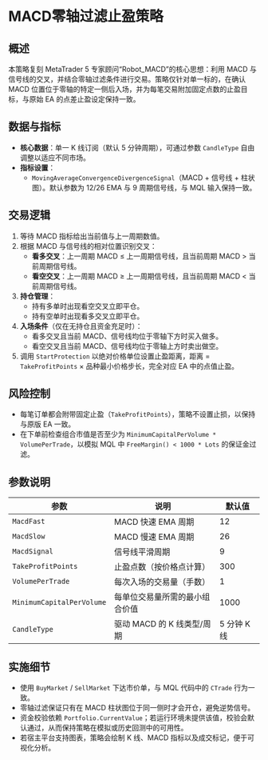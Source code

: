 # MACD零轴过滤止盈策略

## 概述
本策略复刻 MetaTrader 5 专家顾问“Robot_MACD”的核心思想：利用 MACD 与信号线的交叉，并结合零轴过滤条件进行交易。策略仅针对单一标的，在确认 MACD 位置位于零轴的特定一侧后入场，并为每笔交易附加固定点数的止盈目标，与原始 EA 的点差止盈设定保持一致。

## 数据与指标
- **核心数据**：单一 K 线订阅（默认 5 分钟周期），可通过参数 `CandleType` 自由调整以适应不同市场。
- **指标设置**：
  - `MovingAverageConvergenceDivergenceSignal`（MACD + 信号线 + 柱状图）。默认参数为 12/26 EMA 与 9 周期信号线，与 MQL 输入保持一致。

## 交易逻辑
1. 等待 MACD 指标给出当前值与上一周期数值。
2. 根据 MACD 与信号线的相对位置识别交叉：
   - **看多交叉**：上一周期 MACD ≤ 上一周期信号线，且当前周期 MACD > 当前周期信号线。
   - **看空交叉**：上一周期 MACD ≥ 上一周期信号线，且当前周期 MACD < 当前周期信号线。
3. **持仓管理**：
   - 持有多单时出现看空交叉立即平仓。
   - 持有空单时出现看多交叉立即平仓。
4. **入场条件**（仅在无持仓且资金充足时）：
   - 看多交叉且当前 MACD、信号线均位于零轴下方时买入做多。
   - 看空交叉且当前 MACD、信号线均位于零轴上方时卖出做空。
5. 调用 `StartProtection` 以绝对价格单位设置止盈距离，距离 = `TakeProfitPoints` × 品种最小价格步长，完全对应 EA 中的点值止盈。

## 风险控制
- 每笔订单都会附带固定止盈（`TakeProfitPoints`），策略不设置止损，以保持与原版 EA 一致。
- 在下单前检查组合市值是否至少为 `MinimumCapitalPerVolume * VolumePerTrade`，以模拟 MQL 中 `FreeMargin() < 1000 * Lots` 的保证金过滤。

## 参数说明
| 参数 | 说明 | 默认值 |
|------|------|--------|
| `MacdFast` | MACD 快速 EMA 周期 | 12 |
| `MacdSlow` | MACD 慢速 EMA 周期 | 26 |
| `MacdSignal` | 信号线平滑周期 | 9 |
| `TakeProfitPoints` | 止盈点数（按价格点计算） | 300 |
| `VolumePerTrade` | 每次入场的交易量（手数） | 1 |
| `MinimumCapitalPerVolume` | 每单位交易量所需的最小组合价值 | 1000 |
| `CandleType` | 驱动 MACD 的 K 线类型/周期 | 5 分钟 K 线 |

## 实施细节
- 使用 `BuyMarket` / `SellMarket` 下达市价单，与 MQL 代码中的 `CTrade` 行为一致。
- 零轴过滤保证只有在 MACD 柱状图位于同一侧时才会开仓，避免逆势信号。
- 资金校验依赖 `Portfolio.CurrentValue`；若运行环境未提供该值，校验会默认通过，从而保持策略在模拟或历史回测中的可用性。
- 若宿主平台支持图表，策略会绘制 K 线、MACD 指标以及成交标记，便于可视化分析。
